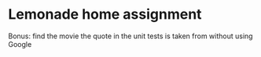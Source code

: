 # Lemonade home assignment

Bonus: find the movie the quote in the unit tests is taken from without using Google
